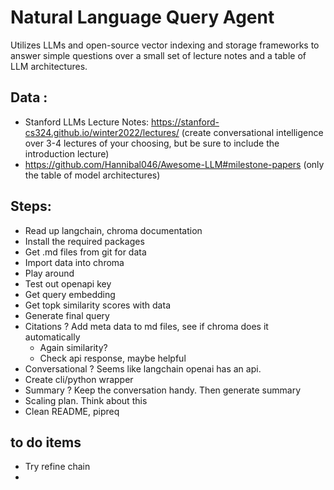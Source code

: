 # Natural Language Query Agent

Utilizes LLMs and open-source vector indexing and storage frameworks to answer simple questions over a small set of lecture notes and a table of LLM architectures.

## Data :
- Stanford LLMs Lecture Notes: https://stanford-cs324.github.io/winter2022/lectures/ (create conversational intelligence over 3-4 lectures of your choosing, but be sure to include the introduction lecture)
- https://github.com/Hannibal046/Awesome-LLM#milestone-papers (only the table of model architectures)


## Steps:
- Read up langchain, chroma documentation
- Install the required packages
- Get .md files from git for data
- Import data into chroma
- Play around
- Test out openapi key
- Get query embedding
- Get topk similarity scores with data
- Generate final query
- Citations ? Add meta data to md files, see if chroma does it automatically
  - Again similarity?
  - Check api response, maybe helpful
- Conversational ? Seems like langchain openai has an api. 
- Create cli/python wrapper
- Summary ? Keep the conversation handy. Then generate summary
- Scaling plan. Think about this
- Clean README, pipreq

## to do items
- Try refine chain
- 